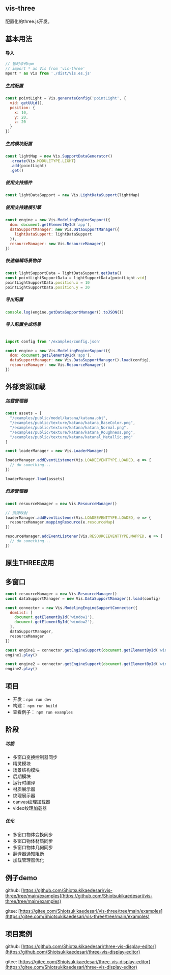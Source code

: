 ## vis-three

配置化的three.js开发。

## 基本用法

#### 导入

``` js
// 暂时未传npm
// import * as Vis from 'vis-three'
mport * as Vis from './dist/Vis.es.js'
```

##### 生成配置

``` js
const pointLight = Vis.generateConfig('pointLight', {
  vid: getUUid(),
  position: {
    x: 10,
    y: 20,
    z: 20
  }
})
```

##### 生成模块配置

``` js
const lightMap = new Vis.SupportDataGenerator()
  .create(Vis.MODULETYPE.LIGHT)
  .add(pointLight)
  .get()
```

##### 使用支持插件
``` js
const lightDataSupport = new Vis.LightDataSupport(lightMap)
```

##### 使用支持建模引擎
``` js
const engine = new Vis.ModelingEngineSupport({
  dom: document.getElementById('app'),
  dataSupportManager: new Vis.DataSupportManager({
    lightDataSupport: lightDataSupport
  }),
  resourceManager: new Vis.ResourceManager()
})
```

##### 快速编辑场景物体
``` js
const lightSupportData = lightDataSupport.getData()
const pointLightSupportData = lightSupportData[pointLight.vid]
pointLightSupportData.position.x = 10
pointLightSupportData.position.y = 20
```

##### 导出配置
``` js
console.log(engine.getDataSupportManager().toJSON())
```

##### 导入配置生成场景
``` js

import config from '/examples/config.json'

const engine = new Vis.ModelingEngineSupport({
  dom: document.getElementById('app'),
  dataSupportManager: new Vis.DataSupportManager().load(config),
  resourceManager: new Vis.ResourceManager()
})

```

## 外部资源加载

##### 加载管理器
``` js
const assets = [
  "/examples/public/model/katana/katana.obj",
  "/examples/public/texture/katana/katana_BaseColor.png",
  "/examples/public/texture/katana/katana_Normal.png",
  "/examples/public/texture/katana/katana_Roughness.png",
  "/examples/public/texture/katana/katanal_Metallic.png"
]

const loaderManager = new Vis.LoaderManager()

loaderManager.addEventListener(Vis.LOADEEVENTTYPE.LOADED, e => {
  // do something...
})

loaderManager.load(assets)
```
##### 资源管理器
``` js
const resourceManager = new Vis.ResourceManager()

// 资源映射
loaderManager.addEventListener(Vis.LOADEEVENTTYPE.LOADED, e => {
  resourceManager.mappingResource(e.resourceMap)
})

resourceManager.addEventListener(Vis.RESOURCEEVENTTYPE.MAPPED, e => {
  // do something...
})

```

## 原生THREE应用

## 多窗口

``` js
const resourceManager = new Vis.ResourceManager()
const dataSupportManager = new Vis.DataSupportManager().load(config)

const connector = new Vis.ModelingEngineSupportConnector({
  domList: [
    document.getElementById('window1'),
    document.getElementById('window2'),
  ],
  dataSupportManager,
  resourceManager
})

const engine1 = connector.getEngineSupport(document.getElementById('window1'))
engine1.play()

const engine2 = connector.getEngineSupport(document.getElementById('window2'))
engine2.play()

```

## 项目
* 开发：`npm run dev`
* 构建： `npm run build`
* 查看例子： `npm run examples`

## 阶段

##### 功能
* 多窗口变换控制器同步
* 精灵模块
* 场景结构模块
* 后期模块
* 运行时编译
* 材质展示器
* 纹理展示器
* canvas纹理加载器
* video纹理加载器


##### 优化
* 多窗口物体变换同步
* 多窗口物体材质同步
* 多窗口物体几何同步
* 翻译器通知阻断
* 加载管理器优化

## 例子demo
github: [https://github.com/Shiotsukikaedesari/vis-three/tree/main/examples](https://github.com/Shiotsukikaedesari/vis-three/tree/main/examples)

gitee: [https://gitee.com/Shiotsukikaedesari/vis-three/tree/main/examples](https://gitee.com/Shiotsukikaedesari/vis-three/tree/main/examples)


## 项目案例

github: [https://github.com/Shiotsukikaedesari/three-vis-display-editor](https://github.com/Shiotsukikaedesari/three-vis-display-editor)

gitee: [https://gitee.com/Shiotsukikaedesari/three-vis-display-editor](https://gitee.com/Shiotsukikaedesari/three-vis-display-editor)


